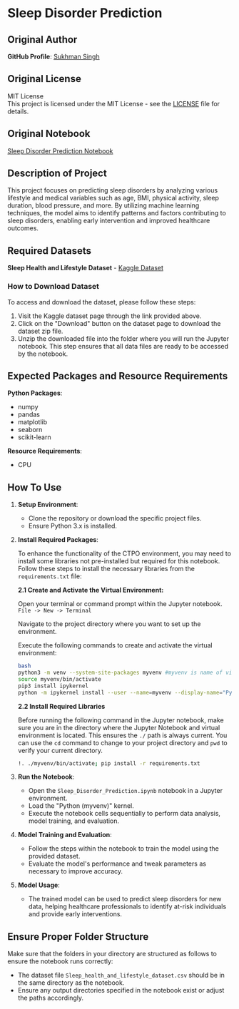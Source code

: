# Sleep Disorder Prediction

## Original Author

**GitHub Profile**: [Sukhman Singh](https://github.com/SUKHMAN-SINGH-1612)

## Original License

MIT License  
This project is licensed under the MIT License - see the [LICENSE](https://github.com/SUKHMAN-SINGH-1612/Data-Science-Projects/blob/main/LICENSE) file for details.

## Original Notebook

[Sleep Disorder Prediction Notebook](https://github.com/SUKHMAN-SINGH-1612/Data-Science-Projects/blob/main/Sleep%20Disorder%20Prediction/Sleep%20Disorder%20Prediction.ipynb)

## Description of Project

This project focuses on predicting sleep disorders by analyzing various lifestyle and medical variables such as age, BMI, physical activity, sleep duration, blood pressure, and more. By utilizing machine learning techniques, the model aims to identify patterns and factors contributing to sleep disorders, enabling early intervention and improved healthcare outcomes.

## Required Datasets

**Sleep Health and Lifestyle Dataset** - [Kaggle Dataset](https://www.kaggle.com/datasets/uom190346a/sleep-health-and-lifestyle-dataset)

### How to Download Dataset

To access and download the dataset, please follow these steps:

1. Visit the Kaggle dataset page through the link provided above.
2. Click on the "Download" button on the dataset page to download the dataset zip file.
3. Unzip the downloaded file into the folder where you will run the Jupyter notebook. This step ensures that all data files are ready to be accessed by the notebook.

## Expected Packages and Resource Requirements

**Python Packages**:
- numpy
- pandas
- matplotlib
- seaborn
- scikit-learn

**Resource Requirements**:
- CPU

## How To Use

1. **Setup Environment**:
   - Clone the repository or download the specific project files.
   - Ensure Python 3.x is installed.

2. **Install Required Packages**:

   To enhance the functionality of the CTPO environment, you may need to install some libraries not pre-installed but required for this notebook. Follow these steps to install the necessary libraries from the `requirements.txt` file:

   **2.1 Create and Activate the Virtual Environment:**
   
   Open your terminal or command prompt within the Jupyter notebook. `File -> New -> Terminal`

   Navigate to the project directory where you want to set up the environment.

   Execute the following commands to create and activate the virtual environment:

   ```sh
   bash
   python3 -m venv --system-site-packages myvenv #myvenv is name of virtual environment you can change it
   source myvenv/bin/activate
   pip3 install ipykernel
   python -m ipykernel install --user --name=myvenv --display-name="Python (myvenv)"
   ```

   **2.2 Install Required Libraries**

   Before running the following command in the Jupyter notebook, make sure you are in the directory where the Jupyter Notebook and virtual environment is located. This ensures the `./` path is always current. You can use the `cd` command to change to your project directory and `pwd` to verify your current directory.

   ```sh
   !. ./myvenv/bin/activate; pip install -r requirements.txt
   ```

3. **Run the Notebook**:
   - Open the `Sleep_Disorder_Prediction.ipynb` notebook in a Jupyter environment.
   - Load the "Python (myvenv)" kernel.
   - Execute the notebook cells sequentially to perform data analysis, model training, and evaluation.

4. **Model Training and Evaluation**:
   - Follow the steps within the notebook to train the model using the provided dataset.
   - Evaluate the model's performance and tweak parameters as necessary to improve accuracy.

5. **Model Usage**:
   - The trained model can be used to predict sleep disorders for new data, helping healthcare professionals to identify at-risk individuals and provide early interventions.

## Ensure Proper Folder Structure

Make sure that the folders in your directory are structured as follows to ensure the notebook runs correctly:
- The dataset file `Sleep_health_and_lifestyle_dataset.csv` should be in the same directory as the notebook.
- Ensure any output directories specified in the notebook exist or adjust the paths accordingly.
